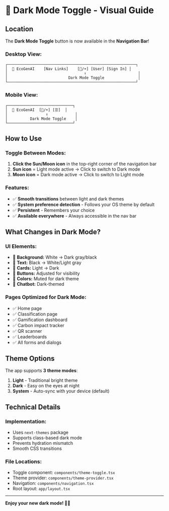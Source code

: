 # 🌙 Dark Mode Toggle - Visual Guide

## Location

The **Dark Mode Toggle** button is now available in the **Navigation Bar**!

### Desktop View:
```
┌─────────────────────────────────────────────────────────┐
│  🔄 EcoGenAI    [Nav Links]    [🌙/☀️] [User] [Sign In] │
│                                  ↑                       │
│                           Dark Mode Toggle               │
└─────────────────────────────────────────────────────────┘
```

### Mobile View:
```
┌─────────────────────────────┐
│  🔄 EcoGenAI  [🌙/☀️] [☰]  │
│                 ↑            │
│          Dark Mode Toggle    │
└─────────────────────────────┘
```

## How to Use

### Toggle Between Modes:
1. **Click the Sun/Moon icon** in the top-right corner of the navigation bar
2. **Sun icon** = Light mode active → Click to switch to Dark mode
3. **Moon icon** = Dark mode active → Click to switch to Light mode

### Features:
- ✅ **Smooth transitions** between light and dark themes
- ✅ **System preference detection** - Follows your OS theme by default
- ✅ **Persistent** - Remembers your choice
- ✅ **Available everywhere** - Always accessible in the nav bar

## What Changes in Dark Mode?

### UI Elements:
- 🎨 **Background:** White → Dark gray/black
- 📝 **Text:** Black → White/Light gray
- 🎴 **Cards:** Light → Dark
- 🔘 **Buttons:** Adjusted for visibility
- 🌈 **Colors:** Muted for dark theme
- 💬 **Chatbot:** Dark-themed

### Pages Optimized for Dark Mode:
- ✅ Home page
- ✅ Classification page
- ✅ Gamification dashboard
- ✅ Carbon impact tracker
- ✅ QR scanner
- ✅ Leaderboards
- ✅ All forms and dialogs

## Theme Options

The app supports **3 theme modes**:
1. **Light** - Traditional bright theme
2. **Dark** - Easy on the eyes at night
3. **System** - Auto-sync with your device (default)

## Technical Details

### Implementation:
- Uses `next-themes` package
- Supports class-based dark mode
- Prevents hydration mismatch
- Smooth CSS transitions

### File Locations:
- Toggle component: `components/theme-toggle.tsx`
- Theme provider: `components/theme-provider.tsx`
- Navigation: `components/navigation.tsx`
- Root layout: `app/layout.tsx`

---

**Enjoy your new dark mode! 🌙✨**
